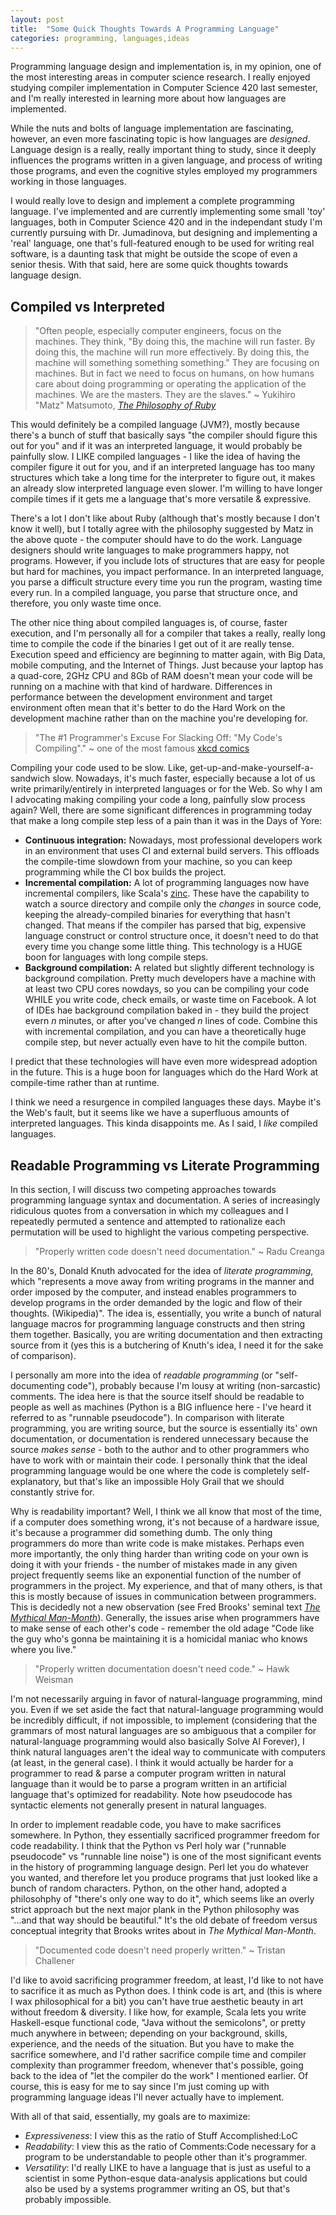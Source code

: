 ```yaml
---
layout: post
title:  "Some Quick Thoughts Towards A Programming Language"
categories: programming, languages,ideas
---
```


Programming language design and implementation is, in my opinion, one of the most interesting areas in computer science research. I really enjoyed studying compiler implementation in Computer Science 420 last semester, and I'm really interested in learning more about how languages are implemented. 

While the nuts and bolts of language implementation are fascinating, however, an even more fascinating topic is how languages are _designed_. Language design is a really, really important thing to study, since it deeply influences the programs written in a given language, and process of writing those programs, and even the cognitive styles employed my programmers working in those languages. 

I would really love to design and implement a complete programming language. I've implemented and are currently implementing some small 'toy' languages, both in Computer Science 420 and in the independant study I'm currently pursuing with Dr. Jumadinova, but designing and implementing a 'real' language, one that's full-featured enough to be used for writing real software, is a daunting task that might be outside the scope of even a senior thesis. With that said, here are some quick thoughts towards language design.

Compiled vs Interpreted
-----------------------

> "Often people, especially computer engineers, focus on the machines. They think, "By doing this, the machine will run faster. By doing this, the machine will run more effectively. By doing this, the machine will something something something." They are focusing on machines. But in fact we need to focus on humans, on how humans care about doing programming or operating the application of the machines. We are the masters. They are the slaves."
~ Yukihiro "Matz" Matsumoto, *[The Philosophy of Ruby](http://www.artima.com/intv/ruby4.html)*

This would definitely be a compiled language (JVM?), mostly because there's a bunch of stuff that basically says "the compiler should figure this out for you" and if it was an interpreted language, it would probably be painfully slow. I LIKE compiled languages - I like the idea of having the compiler figure it out for you, and if an interpreted language has too many structures which take a long time for the interpreter to figure out, it makes an already slow interpreted language even slower. I'm willing to have longer compile times if it gets me a language that's more versatile & expressive. 

There's a lot I don't like about Ruby (although that's mostly because I don't know it well), but I totally agree with the philosophy suggested by Matz in the above quote - the computer should have to do the work. Language designers should write languages to make programmers happy, not programs. However, if you include lots of structures that are easy for people but hard for machines, you impact performance. In an interpreted language, you parse a difficult structure every time you run the program, wasting time every run. In a compiled language, you parse that structure once, and therefore, you only waste time once.

The other nice thing about compiled languages is, of course, faster execution, and I'm personally all for a compiler that takes a really, really long time to compile the code if the binaries I get out of it are really tense. Execution speed and efficiency are beginning to matter again, with Big Data, mobile computing, and the Internet of Things. Just because your laptop has a quad-core, 2GHz CPU and 8Gb of RAM doesn't mean your code will be running on a machine with that kind of hardware. Differences in performance between the development environment and target environment often mean that it's better to do the Hard Work on the development machine rather than on the machine you're developing for.

> "The #1 Programmer's Excuse For Slacking Off: "My Code's Compiling"."
 ~ one of the most famous [xkcd comics](http://xkcd.com/303/)

Compiling your code used to be slow. Like, get-up-and-make-yourself-a-sandwich slow. Nowadays, it's much faster, especially because a lot of us write primarily/entirely in interpreted languages or for the Web. So why I am I advocating making compiling your code a long, painfully slow process again? Well, there are some significant differences in programming today  that make a long compile step less of a pain than it was in the Days of Yore:

 - **Continuous integration:** Nowadays, most professional developers work in an environment that uses CI and external build servers. This offloads the compile-time slowdown from your machine, so you can keep programming while the CI box builds the project.
 - **Incremental compilation:** A lot of programming languages now have incremental compilers, like Scala's [zinc](https://github.com/typesafehub/zinc). These have the capability to watch a source directory and compile only the *changes* in source code, keeping the already-compiled binaries for everything that hasn't changed. That means if the compiler has parsed that big, expensive language construct or control structure once, it doesn't need to do that every time you change some little thing. This technology is a HUGE boon for languages with long compile steps.
 - **Background compilation:** A related but slightly different technology is background compilation. Pretty much developers have a machine with at least two CPU cores nowdays, so you can be compiling your code WHILE you write code, check emails, or waste time on Facebook. A lot of IDEs hae background compilation baked in - they build the project evern *n* minutes, or after you've changed *n* lines of code. Combine this with incremental compilation, and you can have a theoretically huge compile step, but never actually even have to hit the compile button.

I predict that these technologies will have even more widespread adoption in the future. This is a huge boon for languages which do the Hard Work at compile-time rather than at runtime.

I think we need a resurgence in compiled languages these days. Maybe it's the Web's fault, but it seems like we have a superfluous amounts of interpreted languages. This kinda disappoints me. As I said, I _like_ compiled languages.


Readable Programming vs Literate Programming
--------------------------------------------

In this section, I will discuss two competing approaches towards programming language syntax and documentation. A series of increasingly ridiculous quotes from a conversation in which my colleagues and I repeatedly permuted a sentence and attempted to rationalize each permutation will be used to highlight the various competing perspective.


> "Properly written code doesn't need documentation." 
~ Radu Creanga

In the 80's, Donald Knuth advocated for the idea of *literate programming*, which "represents a move away from writing programs in the manner and order imposed by the computer, and instead enables programmers to develop programs in the order demanded by the logic and flow of their thoughts. (Wikipedia)". The idea is, essentially, you write a bunch of natural language macros for programming language constructs and then string them together. Basically, you are writing documentation and then extracting source from it (yes this is a butchering of Knuth's idea, I need it for the sake of comparison).

I personally am more into the idea of *readable programming* (or "self-documenting code"), probably because I'm lousy at writing (non-sarcastic) comments. The idea here is that the source itself should be readable to people as well as machines (Python is a BIG influence here - I've heard it referred to as "runnable pseudocode"). In comparison with literate programming,  you are writing source, but the source is essentially its' own documentation, or documentation is rendered unnecessary because the source _makes sense_ - both to the author and to other programmers who have to work with or maintain their code. I personally think that the ideal programming language would be one where the code is completely self-explanatory, but that's like an impossible Holy Grail that we should constantly strive for.

Why is readability important? Well, I think we all know that most of the time, if a computer does something wrong, it's not because of a hardware issue, it's because a programmer did something dumb. The only thing programmers do more than write code is make mistakes. Perhaps even more importantly, the only thing harder than writing code on your own is doing it with your friends - the number of mistakes made in any given project frequently seems like an exponential function of the number of programmers in the project. My experience, and that of many others, is that this is mostly because of issues in communication between programmers. This is decidedly not a new observation (see Fred Brooks' seminal text *[The Mythical Man-Month](http://en.wikipedia.org/wiki/The_Mythical_Man-Month)*). Generally, the issues arise when programmers have to make sense of each other's code - remember the old adage "Code like the guy who's gonna be maintaining it is a homicidal maniac who knows where you live."


> "Properly written documentation doesn't need code." 
~ Hawk Weisman


I'm not necessarily arguing in favor of natural-language programming, mind you. Even if we set aside the fact that natural-language programming would be incredibly difficult, if not impossible, to implement (considering that the grammars of most natural languages are so ambiguous that a compiler for natural-language programming would also basically Solve AI Forever), I think natural languages aren't the ideal way to communicate with computers (at least, in the general case). I think it would actually be harder for a programmer to read & parse a computer program written in natural language than it would be to parse a program written in an artificial language that's optimized for readability. Note how pseudocode has syntactic elements not generally present in natural languages. 

In order to implement readable code, you have to make sacrifices somewhere. In Python, they essentially sacrificed programmer freedom for code readability. I think that the Python vs Perl holy war ("runnable pseudocode" vs "runnable line noise") is one of the most significant events in the history of programming language design. Perl let you do whatever you wanted, and therefore let you produce programs that just looked like a bunch of random characters. Python, on the other hand, adopted a philosohphy of "there's only one way to do it", which seems like an overly strict approach but the next major plank in the Python philosophy was "...and that way should be beautiful." It's the old debate of freedom versus conceptual integrity that Brooks writes about in *The Mythical Man-Month*. 


> "Documented code doesn't need properly written." 
~ Tristan Challener


I'd like to avoid sacrificing programmer freedom, at least, I'd like to not have to sacrifice it as much as Python does. I think code is art, and (this is where I wax philosophical for a bit) you can't have true aesthetic beauty in art without freedom & diversity. I like how, for example, Scala lets you write Haskell-esque functional code, "Java without the semicolons", or pretty much anywhere in between; depending on your background, skills, experience, and the needs of the situation. But you have to make the sacrifice somewhere, and I'd rather sacrifice compile time and compiler complexity than programmer freedom, whenever that's possible, going back to the idea of "let the compiler do the work" I mentioned earlier. Of course, this is easy for me to say since I'm just coming up with programming language ideas I'll never actually have to implement.

With all of that said, essentially, my goals are to maximize:

 - *Expressiveness*: I view this as the ratio of Stuff Accomplished:LoC
 - *Readability*: I view this as the ratio of Comments:Code necessary for a program to be understandable to people other than it's programmer.
 - *Versatility*: I'd really LIKE to have a language that is just as useful to a scientist in some Python-esque data-analysis applications but could also be used by a systems programmer writing an OS, but that's probably impossible.